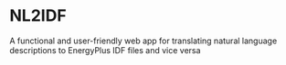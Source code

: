 # NL2IDF
A functional and user-friendly web app for translating natural language descriptions to EnergyPlus IDF files and vice versa
